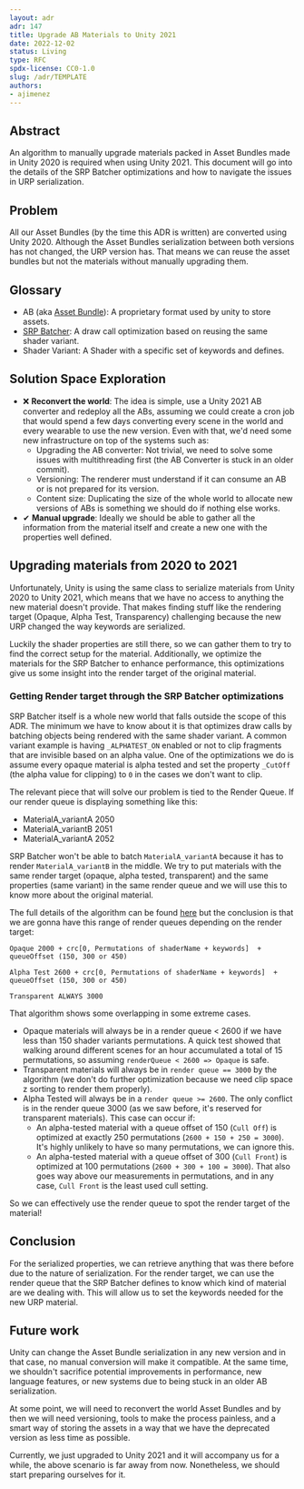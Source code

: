 ```yaml
---
layout: adr
adr: 147
title: Upgrade AB Materials to Unity 2021
date: 2022-12-02
status: Living
type: RFC
spdx-license: CC0-1.0
slug: /adr/TEMPLATE
authors:
- ajimenez
---
```


## Abstract
An algorithm to manually upgrade materials packed in Asset Bundles made in Unity 2020 is required when using Unity 2021. This document will go into the details of the SRP Batcher optimizations and how to navigate the issues in URP serialization. 

## Problem
All our Asset Bundles (by the time this ADR is written) are converted using Unity 2020. Although the Asset Bundles serialization between both versions has not changed, the URP version has. That means we can reuse the asset bundles but not the materials without manually upgrading them.

## Glossary
- AB (aka [Asset Bundle](https://docs.unity3d.com/Manual/AssetBundlesIntro.html)): A proprietary format used by unity to store assets.
- [SRP Batcher](https://docs.unity3d.com/Manual/SRPBatcher.html): A draw call optimization based on reusing the same shader variant.
- Shader Variant: A Shader with a specific set of keywords and defines.

## Solution Space Exploration

- ❌ **Reconvert the world**: The idea is simple, use a Unity 2021 AB converter and redeploy all the ABs, assuming we could create a cron job that would spend a few days converting every scene in the world and every wearable to use the new version. Even with that, we'd need some new infrastructure on top of the systems such as:
  - Upgrading the AB converter: Not trivial, we need to solve some issues with multithreading first (the AB Converter is stuck in an older commit).
  - Versioning: The renderer must understand if it can consume an AB or is not prepared for its version.
  - Content size: Duplicating the size of the whole world to allocate new versions of ABs is something we should do if nothing else works.
- ✔ **Manual upgrade**: Ideally we should be able to gather all the information from the material itself and create a new one with the properties well defined. 

## Upgrading materials from 2020 to 2021
Unfortunately, Unity is using the same class to serialize materials from Unity 2020 to Unity 2021, which means that we have no access to anything the new material doesn't provide. That makes finding stuff like the rendering target (Opaque, Alpha Test, Transparency) challenging because the new URP changed the way keywords are serialized. 

Luckily the shader properties are still there, so we can gather them to try to find the correct setup for the material. Additionally, we optimize the materials for the SRP Batcher to enhance performance, this optimizations give us some insight into the render target of the original material.

### Getting Render target through the SRP Batcher optimizations
SRP Batcher itself is a whole new world that falls outside the scope of this ADR. The minimum we have to know about it is that optimizes draw calls by batching objects being rendered with the same shader variant. A common variant example is having `_ALPHATEST_ON` enabled or not to clip fragments that are invisible based on an alpha value. One of the optimizations we do is assume every opaque material is alpha tested and set the property `_CutOff` (the alpha value for clipping) to `0` in the cases we don't want to clip.

The relevant piece that will solve our problem is tied to the Render Queue. If our render queue is displaying something like this:
- MaterialA_variantA 2050
- MaterialA_variantB 2051
- MaterialA_variantA 2052

SRP Batcher won't be able to batch `MaterialA_variantA` because it has to render `MaterialA_variantB` in the middle. We try to put materials with the same render target (opaque, alpha tested, transparent) and the same properties (same variant) in the same render queue and we will use this to know more about the original material.


The full details of the algorithm can be found [here](https://github.com/decentraland/unity-renderer/blob/dev/unity-renderer/Assets/Scripts/MainScripts/DCL/Helpers/MaterialHelpers/SRPBatchingHelper/SRPBatchingHelper.cs) but the conclusion is that we are gonna have this range of render queues depending on the render target:

```
Opaque 2000 + crc[0, Permutations of shaderName + keywords]  + queueOffset (150, 300 or 450)

Alpha Test 2600 + crc[0, Permutations of shaderName + keywords]  + queueOffset (150, 300 or 450)

Transparent ALWAYS 3000
```

That algorithm shows some overlapping in some extreme cases.
- Opaque materials will always be in a render queue < 2600 if we have less than 150 shader variants permutations. A quick test showed that walking around different scenes for an hour accumulated a total of 15 permutations, so assuming `renderQueue < 2600 => Opaque` is safe.
- Transparent materials will always be in `render queue == 3000` by the algorithm (we don't do further optimization because we need clip space z sorting to render them properly).
- Alpha Tested will always be in a `render queue >= 2600`. The only conflict is in the render queue 3000 (as we saw before, it's reserved for transparent materials). This case can occur if:
  - An alpha-tested material with a queue offset of 150 (`Cull Off`) is optimized at exactly 250 permutations (`2600 + 150 + 250 = 3000`). It's highly unlikely to have so many permutations, we can ignore this.
  - An alpha-tested material with a queue offset of 300 (`Cull Front`) is optimized at 100 permutations (`2600 + 300 + 100 = 3000`). That also goes way above our measurements in permutations, and in any case, `Cull Front` is the least used cull setting.

So we can effectively use the render queue to spot the render target of the material!

## Conclusion
For the serialized properties, we can retrieve anything that was there before due to the nature of serialization.
For the render target, we can use the render queue that the SRP Batcher defines to know which kind of material are we dealing with. This will allow us to set the keywords needed for the new URP material.

## Future work
Unity can change the Asset Bundle serialization in any new version and in that case, no manual conversion will make it compatible. At the same time, we shouldn't sacrifice potential improvements in performance, new language features, or new systems due to being stuck in an older AB serialization.

At some point, we will need to reconvert the world Asset Bundles and by then we will need versioning, tools to make the process painless, and a smart way of storing the assets in a way that we have the deprecated version as less time as possible.

Currently, we just upgraded to Unity 2021 and it will accompany us for a while, the above scenario is far away from now. Nonetheless, we should start preparing ourselves for it.
